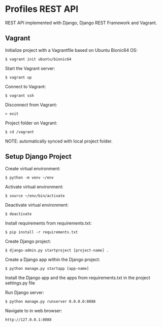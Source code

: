 # Profiles REST API

REST API implemented with Django, Django REST Framework and Vagrant.

## Vagrant

Initialize project with a Vagrantfile based on Ubuntu Bionic64 OS:

    $ vagrant init ubuntu/bionic64

Start the Vagrant server:

    $ vagrant up

Connect to Vagrant:

    $ vagrant ssh

Disconnect from Vagrant:

    > exit

Project folder on Vagrant:

    $ cd /vagrant

NOTE: automatically synced with local project folder.

## Setup Django Project

Create virtual environment:

    $ python -m venv ~/env

Activate virtual environment:

    $ source ~/env/bin/activate

Deactivate virtual environment:

    $ deactivate

Install requirements from requirements.txt:

    $ pip install -r requirements.txt

Create Django project:

    $ django-admin.py startproject [project-name] .

Create a Django app within the Django project:

    $ python manage.py startapp [app-name]

Install the Django app and the apps from requirements.txt in the project settings.py file

Run Django server:

    $ python manage.py runserver 0.0.0.0:8088

Navigate to in web browser:

    http://127.0.0.1:8088
